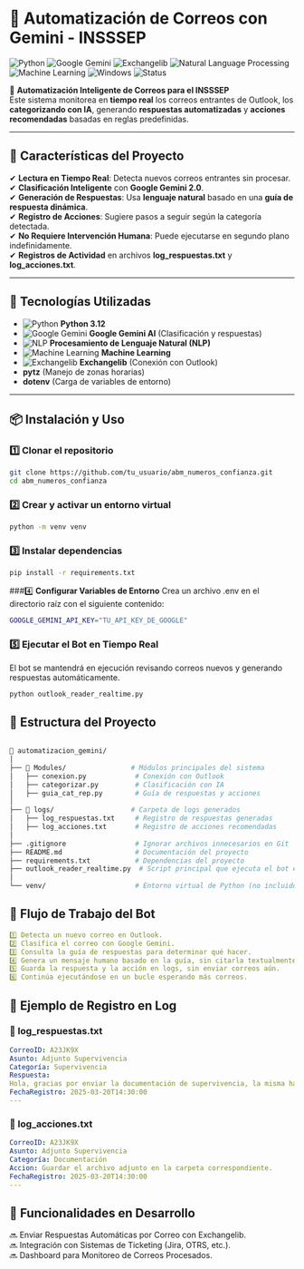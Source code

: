 # 📩 Automatización de Correos con Gemini - INSSSEP  

![Python](https://img.shields.io/badge/Python-3.12-blue?style=for-the-badge&logo=python)
![Google Gemini](https://img.shields.io/badge/Google-Gemini%202.0-ffca28?style=for-the-badge&logo=google)
![Exchangelib](https://img.shields.io/badge/Outlook-Exchangelib-blue?style=for-the-badge&logo=microsoftoutlook)
![Natural Language Processing](https://img.shields.io/badge/NLP-Processing-green?style=for-the-badge&logo=deepmind)
![Machine Learning](https://img.shields.io/badge/Machine%20Learning-Enabled-orange?style=for-the-badge&logo=pytorch)
![Windows](https://img.shields.io/badge/OS-Windows-lightgrey?style=for-the-badge&logo=windows)
![Status](https://img.shields.io/badge/Estado-En%20Desarrollo-orange?style=for-the-badge)

📢 **Automatización Inteligente de Correos para el INSSSEP**  
Este sistema monitorea en **tiempo real** los correos entrantes de Outlook, los **categorizando con IA**, generando **respuestas automatizadas** y **acciones recomendadas** basadas en reglas predefinidas.  

---

## 🚀 **Características del Proyecto**
✔ **Lectura en Tiempo Real**: Detecta nuevos correos entrantes sin procesar.  
✔ **Clasificación Inteligente** con **Google Gemini 2.0**.  
✔ **Generación de Respuestas**: Usa **lenguaje natural** basado en una **guía de respuesta dinámica**.  
✔ **Registro de Acciones**: Sugiere pasos a seguir según la categoría detectada.  
✔ **No Requiere Intervención Humana**: Puede ejecutarse en segundo plano indefinidamente.  
✔ **Registros de Actividad** en archivos **log_respuestas.txt** y **log_acciones.txt**.  

---

## 🔧 **Tecnologías Utilizadas**
- ![Python](https://img.shields.io/badge/Python-3.12-blue?style=flat-square&logo=python) **Python 3.12**
- ![Google Gemini](https://img.shields.io/badge/Gemini-2.0-red?style=flat-square&logo=google) **Google Gemini AI** (Clasificación y respuestas)
- ![NLP](https://img.shields.io/badge/NLP-Processing-green?style=flat-square&logo=deepmind) **Procesamiento de Lenguaje Natural (NLP)**
- ![Machine Learning](https://img.shields.io/badge/Machine%20Learning-Enabled-orange?style=flat-square&logo=pytorch) **Machine Learning**
- ![Exchangelib](https://img.shields.io/badge/Exchangelib-Outlook-blue?style=flat-square&logo=microsoftoutlook) **Exchangelib** (Conexión con Outlook)
- **pytz** (Manejo de zonas horarias)
- **dotenv** (Carga de variables de entorno)

---

## 📦 **Instalación y Uso**
### 1️⃣ **Clonar el repositorio**
```sh
git clone https://github.com/tu_usuario/abm_numeros_confianza.git
cd abm_numeros_confianza
```

###  2️⃣ **Crear y activar un entorno virtual**

```sh
python -m venv venv
```

###  3️⃣ **Instalar dependencias**

```sh
pip install -r requirements.txt

```
###4️⃣ **Configurar Variables de Entorno**
Crea un archivo .env en el directorio raíz con el siguiente contenido:
```sh
GOOGLE_GEMINI_API_KEY="TU_API_KEY_DE_GOOGLE"

```
###  5️⃣ **Ejecutar el Bot en Tiempo Real**
El bot se mantendrá en ejecución revisando correos nuevos y generando respuestas automáticamente.

```sh
python outlook_reader_realtime.py

```

## 📂 Estructura del Proyecto
```sh

📂 automatizacion_gemini/
│
├── 📂 Modules/                # Módulos principales del sistema
│   ├── conexion.py            # Conexión con Outlook
│   ├── categorizar.py         # Clasificación con IA
│   ├── guia_cat_rep.py        # Guía de respuestas y acciones
│
├── 📂 logs/                   # Carpeta de logs generados
│   ├── log_respuestas.txt     # Registro de respuestas generadas
│   ├── log_acciones.txt       # Registro de acciones recomendadas
│
├── .gitignore                 # Ignorar archivos innecesarios en Git
├── README.md                  # Documentación del proyecto
├── requirements.txt           # Dependencias del proyecto
├── outlook_reader_realtime.py  # Script principal que ejecuta el bot en tiempo real
│
└── venv/                      # Entorno virtual de Python (no incluido en Git)


```
## 🔄 Flujo de Trabajo del Bot
```yaml
1️⃣ Detecta un nuevo correo en Outlook.  
2️⃣ Clasifica el correo con Google Gemini.  
3️⃣ Consulta la guía de respuestas para determinar qué hacer.  
4️⃣ Genera un mensaje humano basado en la guía, sin citarla textualmente.  
5️⃣ Guarda la respuesta y la acción en logs, sin enviar correos aún.  
6️⃣ Continúa ejecutándose en un bucle esperando más correos. 
```

## 📄 Ejemplo de Registro en Log
### 📂 log_respuestas.txt

```yaml
CorreoID: A23JK9X
Asunto: Adjunto Supervivencia
Categoría: Supervivencia
Respuesta:
Hola, gracias por enviar la documentación de supervivencia, la misma ha sido recibida y será sujeta a verificación. Ante cualquier necesidad nos estaremos comunicando con Ud. a la brevedad
FechaRegistro: 2025-03-20T14:30:00
---
```
### 📂 log_acciones.txt
```yaml
CorreoID: A23JK9X
Asunto: Adjunto Supervivencia
Categoría: Documentación
Accion: Guardar el archivo adjunto en la carpeta correspondiente.
FechaRegistro: 2025-03-20T14:30:00
---

```


## 🚧 Funcionalidades en Desarrollo 
🔜 Enviar Respuestas Automáticas por Correo con Exchangelib.  
🔜 Integración con Sistemas de Ticketing (Jira, OTRS, etc.).  
🔜 Dashboard para Monitoreo de Correos Procesados.  